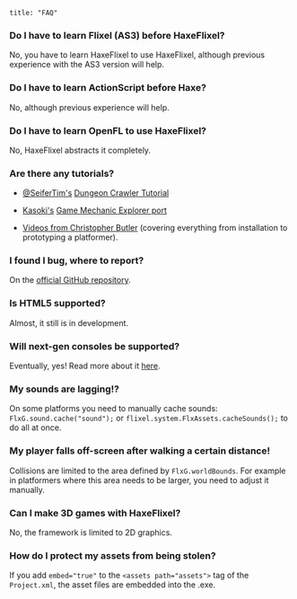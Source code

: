 ```
title: "FAQ"
```

### Do I have to learn Flixel (AS3) before HaxeFlixel?
No, you have to learn HaxeFlixel to use HaxeFlixel, although previous experience with the AS3 version will help.

### Do I have to learn ActionScript before Haxe?
No, although previous experience will help.

### Do I have to learn OpenFL to use HaxeFlixel?
No, HaxeFlixel abstracts it completely.

### Are there any tutorials?

- [@SeiferTim's](https://twitter.com/SeiferTim) [Dungeon Crawler Tutorial](http://haxeflixel.com/documentation/tutorials/)

- [Kasoki's](https://github.com/kasoki/GameMechanicExplorer-HaxeFlixel) [Game Mechanic Explorer port](http://gme.kasoki.de/)

- [Videos from Christopher Butler](https://www.youtube.com/watch?v=LpKvSPwHOP8&list=PLi0ypjD5PcV9xdjycW0hYi_HD297012tE)
(covering everything from installation to prototyping a platformer).

### I found I bug, where to report?
On the [official GitHub repository](https://github.com/HaxeFlixel/flixel/issues).

### Is HTML5 supported?
Almost, it still is in development.

### Will next-gen consoles be supported?
Eventually, yes! Read more about it [here](http://haxeflixel.com/forum/?place=msg%2Fhaxeflixel%2FNUOpgGUKMvE%2FLNZB819BLS0J).

### My sounds are lagging!?
On some platforms you need to manually cache sounds: `FlxG.sound.cache("sound");` or `flixel.system.FlxAssets.cacheSounds();` to do all at once.

### My player falls off-screen after walking a certain distance!
Collisions are limited to the area defined by `FlxG.worldBounds`. For example in platformers where this area needs to be larger, you need to adjust it manually.

### Can I make 3D games with HaxeFlixel?
No, the framework is limited to 2D graphics.

### How do I protect my assets from being stolen?
If you add `embed="true"` to the `<assets path="assets">` tag of the `Project.xml`, the asset files are embedded into the .exe.

